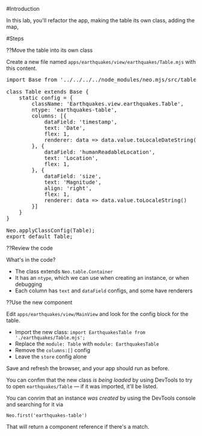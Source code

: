 #Introduction

In this lab, you'll refactor the app, making the table its own class, adding the map,


#Steps

??Move the table into its own class

Create a new file named `apps/earthquakes/view/earthquakes/Table.mjs` with this content.

<pre class="runnable text readonly">
import Base from '../../../../node_modules/neo.mjs/src/table/Container.mjs';

class Table extends Base {
    static config = {
        className: 'Earthquakes.view.earthquakes.Table',
        ntype: 'earthquakes-table',
        columns: [{
            dataField: 'timestamp',
            text: 'Date',
            flex: 1,
            renderer: data => data.value.toLocaleDateString(undefined, {weekday: 'long', year: 'numeric', month: 'long', day: 'numeric'})
        }, {
            dataField: 'humanReadableLocation',
            text: 'Location',
            flex: 1,
        }, {
            dataField: 'size',
            text: 'Magnitude',
            align: 'right',
            flex: 1,
            renderer: data => data.value.toLocaleString()
        }]
    }
}

Neo.applyClassConfig(Table);
export default Table;
</pre>

??Review the code

What's in the code? 

- The class extends `Neo.table.Container`
- It has an `ntype`, which we can use when creating an instance, or when debugging
- Each column has `text` and `dataField` configs, and some have renderers

??Use the new component

Edit `apps/earthquakes/view/MainView` and look for the config block for the table. 

- Import the new class: `import EarthquakesTable from './earthquakes/Table.mjs';`
- Replace the `module: Table` with `module: EarthquakesTable`
- Remove the `columns:[]` config
- Leave the `store` config alone

Save and refresh the browser, and your app should run as before. 

You can confim that the  new class _is being loaded_ by using DevTools to try to open `earthquakes/Table` &mdash; if it
was imported, it'll be listed.

You can conrim that an instance _was created_ by using the DevTools console and searching for it via

    Neo.first('earthquakes-table')

That will return a component reference if there's a match.

